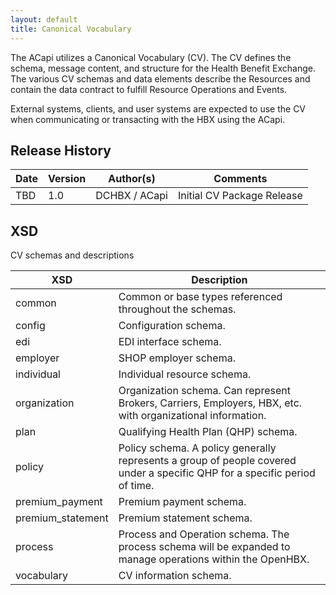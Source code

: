 ```yaml
---
layout: default
title: Canonical Vocabulary
---
```

The ACapi utilizes a Canonical Vocabulary (CV).  The CV defines the schema, message content, and structure for the Health Benefit Exchange.  The various CV schemas and data elements describe the Resources and contain the data contract to fulfill Resource Operations and Events.

External systems, clients, and user systems are expected to use the CV when communicating or transacting with the HBX using the ACapi.

## Release History

| Date	| Version	| Author(s)	| Comments | 
| ----- | --------- | --------- | -------- |
| TBD	| 1.0	    | DCHBX / ACapi	 | Initial CV Package Release |

## XSD
CV schemas and descriptions

| XSD	| Description	| 
| ----- | --------- | 
| common	| Common or base types referenced throughout the schemas. | 
| config	| Configuration schema. | 
| edi	    | EDI interface schema. | 
| employer	| SHOP employer schema. | 
| individual	| Individual resource schema. | 
| organization	| Organization schema.  Can represent Brokers, Carriers, Employers, HBX, etc. with organizational information. | 
| plan	| Qualifying Health Plan (QHP) schema. | 
| policy	| Policy schema.  A policy generally represents a group of people covered under a specific QHP for a specific period of time. | 
| premium_payment	| Premium payment schema. | 
| premium_statement	| Premium statement schema. | 
| process	| Process and Operation schema.  The process schema will be expanded to manage operations within the OpenHBX. | 
| vocabulary	| CV information schema. | 




